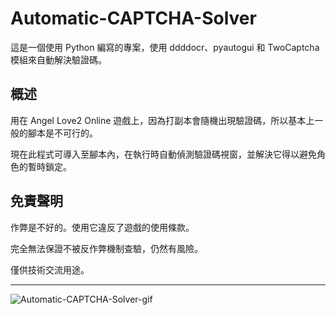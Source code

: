 # Automatic-CAPTCHA-Solver

這是一個使用 Python 編寫的專案，使用 ddddocr、pyautogui 和 TwoCaptcha 模組來自動解決驗證碼。

## 概述

用在 Angel Love2 Online 遊戲上，因為打副本會隨機出現驗證碼，所以基本上一般的腳本是不可行的。

現在此程式可導入至腳本內，在執行時自動偵測驗證碼視窗，並解決它得以避免角色的暫時鎖定。

## 免責聲明

作弊是不好的。使用它違反了遊戲的使用條款。

完全無法保證不被反作弊機制查驗，仍然有風險。

僅供技術交流用途。

---
![Automatic-CAPTCHA-Solver-gif](https://user-images.githubusercontent.com/59391315/230873848-e288af0b-a858-493f-922b-ef6f1ad0ff44.gif)
